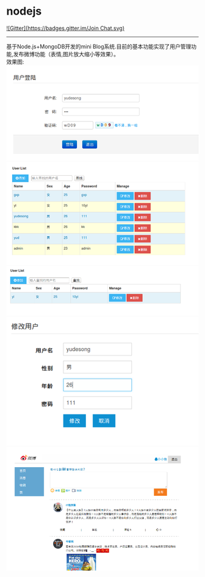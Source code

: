 # nodejs
[![Gitter](https://badges.gitter.im/Join Chat.svg)](Node.js)
***
基于Node.js+MongoDB开发的mini Blog系统.目前的基本功能实现了用户管理功能,发布微博功能（表情,图片放大缩小等效果）。</br>
效果图:</br>
<img src="login.png"/>
<img src="users.png"/>
<img src="find.png"/>
<img src="modify.png"/>
<img src="blog.png"/>

